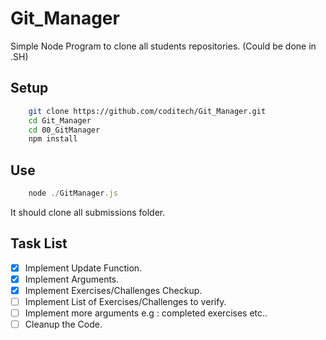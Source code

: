 # Git_Manager
Simple Node Program to clone all students repositories. (Could be done in .SH)


## Setup 
```sh
    git clone https://github.com/coditech/Git_Manager.git
    cd Git_Manager
    cd 00_GitManager
    npm install
```

## Use
```js
    node ./GitManager.js
```

It should clone all submissions folder.

## Task List
* [x] Implement Update Function.
* [x] Implement Arguments.
* [x] Implement Exercises/Challenges Checkup.
* [ ] Implement List of Exercises/Challenges to verify.
* [ ] Implement more arguments e.g : completed exercises etc..
* [ ] Cleanup the Code.